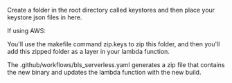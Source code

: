 
Create a folder in the root directory called keystores and then place your keystore json files in here.

If using AWS:

You'll use the makefile command zip.keys to zip this folder, and then you'll add this zipped folder as 
a layer in your lambda function.

The .github/workflows/bls_serverless.yaml generates a zip file that contains the new binary and updates
the lambda function with the new build.
